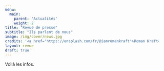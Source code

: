 ```yaml
---
menu:
  main:
    parent: 'Actualités'
    weight: 2
title: "Revue de presse"
subtitle: "Ils parlent de nous"
image: /img/cover/news.jpg
credits: '<a href="https://unsplash.com/fr/@iamromankraft">Roman Kraft</a> on <a href="https://unsplash.com/fr/photos/uomo-seduto-su-una-panchina-a-leggere-il-giornale-_Zua2hyvTBk">Unsplash</a>'
layout: revue
draft: true
---
```


Voilà les infos.